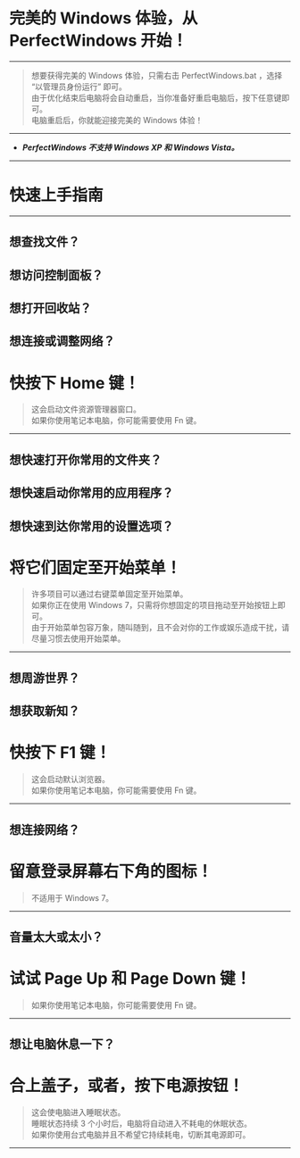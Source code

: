 # 完美的 Windows 体验，从 PerfectWindows 开始！
---
> 想要获得完美的 Windows 体验，只需右击 PerfectWindows.bat ，选择 “以管理员身份运行” 即可。  
由于优化结束后电脑将会自动重启，当你准备好重启电脑后，按下任意键即可。  
电脑重启后，你就能迎接完美的 Windows 体验！ 
---
* ***PerfectWindows 不支持 Windows XP 和 Windows Vista。***
---
# 快速上手指南
---
## 想查找文件？
## 想访问控制面板？
## 想打开回收站？
## 想连接或调整网络？
# 快按下 Home 键！    
> 这会启动文件资源管理器窗口。    
如果你使用笔记本电脑，你可能需要使用 Fn 键。
---
## 想快速打开你常用的文件夹？
## 想快速启动你常用的应用程序？
## 想快速到达你常用的设置选项？
# 将它们固定至开始菜单！
> 许多项目可以通过右键菜单固定至开始菜单。   
如果你正在使用 Windows 7，只需将你想固定的项目拖动至开始按钮上即可。   
由于开始菜单包容万象，随叫随到，且不会对你的工作或娱乐造成干扰，请尽量习惯去使用开始菜单。
---
## 想周游世界？
## 想获取新知？
# 快按下 F1 键！    
> 这会启动默认浏览器。   
如果你使用笔记本电脑，你可能需要使用 Fn 键。
---
## 想连接网络？  
# 留意登录屏幕右下角的图标！
> 不适用于 Windows 7。
---
## 音量太大或太小？
# 试试 Page Up 和 Page Down 键！     
> 如果你使用笔记本电脑，你可能需要使用 Fn 键。
---
## 想让电脑休息一下？
# 合上盖子，或者，按下电源按钮！
> 这会使电脑进入睡眠状态。   
睡眠状态持续 3 个小时后，电脑将自动进入不耗电的休眠状态。    
如果你使用台式电脑并且不希望它持续耗电，切断其电源即可。
---
